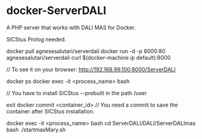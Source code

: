 # docker-ServerDALI
A PHP server that works with DALI MAS for Docker.

SICStus Prolog needed.

docker pull agnesesalutari/serverdali
docker run -d -p 8000:80 agnesesalutari/serverdali
curl $(docker-machine ip default):8000

// To see it on your browser: http://192.168.99.100:8000/ServerDALI 

docker ps
docker exec -it <process_name> bash

// You have to install SICStus --prebuilt in the path /user

exit
docker commit <container_id> // You need a commit to save the container after SICStus installation.

docker exec -it <process_name> bash
cd ServerDALI/DALI/ServerDALImas
bash ./startmasMary.sh

